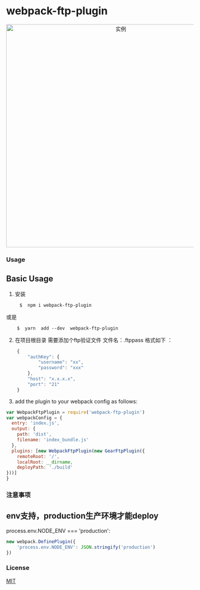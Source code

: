 

# webpack-ftp-plugin


<p align="center"><img width="600px" src="http://owzieh3tb.bkt.clouddn.com/ftp-plugin.png" alt="实例"></p>

### Usage


Basic Usage
-----------
1. 安装

```
     $  npm i webpack-ftp-plugin
```
或是
```
    $  yarn  add --dev  webpack-ftp-plugin
```

2. 在项目根目录 需要添加个ftp验证文件 文件名：.ftppass
  格式如下 ：
```javascript
    {
        "authKey": {
            "username": "xx",
            "password": "xxx"
        },
        "host": "x.x.x.x",
        "port": "21"
    }
```

3. add the plugin to your webpack config as follows:

```javascript
var WebpackFtpPlugin = require('webpack-ftp-plugin')
var webpackConfig = {
  entry: 'index.js',
  output: {
    path: 'dist',
    filename: 'index_bundle.js'
  },
  plugins: [new WebpackFtpPlugin(new GearFtpPlugin({
    remoteRoot: '/',
    localRoot: __dirname,
    deployPath: './build'
}))]
}
```

### 注意事项
 
 env支持，production生产环境才能deploy
-----------
process.env.NODE_ENV === 'production':


```javascript
new webpack.DefinePlugin({
    'process.env.NODE_ENV': JSON.stringify('production')
})
```

### License

[MIT](http://opensource.org/licenses/MIT)